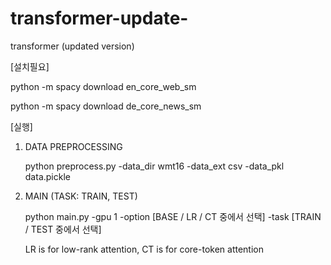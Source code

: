 # transformer-update-
transformer (updated version)


	
[설치필요]

 python -m spacy download en_core_web_sm


 python -m spacy download de_core_news_sm


[실행]
1. DATA PREPROCESSING
 
	 python preprocess.py -data_dir wmt16 -data_ext csv -data_pkl data.pickle

2. MAIN (TASK: TRAIN, TEST)

	python main.py -gpu 1 -option [BASE / LR / CT 중에서 선택] -task [TRAIN / TEST 중에서 선택]	
	
	LR is for low-rank attention, CT is for core-token attention
